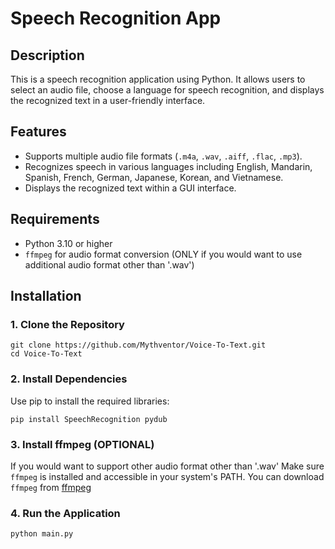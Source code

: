 # Speech Recognition App

## Description
This is a speech recognition application using Python. It allows users to select an audio file, choose a language for speech recognition, and displays the recognized text in a user-friendly interface.

## Features
- Supports multiple audio file formats (`.m4a`, `.wav`, `.aiff`, `.flac`, `.mp3`).
- Recognizes speech in various languages including English, Mandarin, Spanish, French, German, Japanese, Korean, and Vietnamese.
- Displays the recognized text within a GUI interface.

## Requirements
- Python 3.10 or higher
- `ffmpeg` for audio format conversion (ONLY if you would want to use additional audio format other than '.wav')

## Installation

### 1. Clone the Repository
```
git clone https://github.com/Mythventor/Voice-To-Text.git
cd Voice-To-Text
```
### 2. Install Dependencies
Use pip to install the required libraries:
```
pip install SpeechRecognition pydub
```

### 3. Install ffmpeg (OPTIONAL)
If you would want to support other audio format other than '.wav'
Make sure `ffmpeg` is installed and accessible in your system's PATH. You can download `ffmpeg` from [ffmpeg](https://ffmpeg.org/)

### 4. Run the Application
```
python main.py
```




